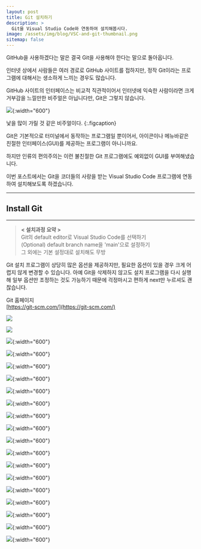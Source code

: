 ```yaml
---
layout: post
title: Git 설치하기
description: >
  Git을 Visual Studio Code와 연동하여 설치해봅시다.
image: /assets/img/blog/VSC-and-git-thumbnail.png
sitemap: false
---
```


GitHub을 사용하겠다는 말은 결국 Git을 사용해야 한다는 말으로 돌아옵니다.

인터넷 상에서 사람들은 여러 경로로 GitHub 사이트를 접하지만, 정작 Git이라는 프로그램에 대해서는 생소하게 느끼는 경우도 많습니다.

GitHub 사이트의 인터페이스는 비교적 직관적이어서 인터넷에 익숙한 사람이라면 크게 거부감을 느낄만한 비주얼은 아닙니다만, Git은 그렇지 않습니다.

![](/assets/img/blog/2022-03-27-how-to-install-git-01.jpg){:width="600"}

낯을 많이 가릴 것 같은 비주얼이다.
{:.figcaption}

Git은 기본적으로 터미널에서 동작하는 프로그램일 뿐이어서, 아이콘이나 메뉴바같은 친절한 인터페이스(GUI)를 제공하는 프로그램이 아니니까요.

하지만 인류의 편의주의는 이런 불친절한 Git 프로그램에도 예외없이 GUI를 부여해냈습니다.

이번 포스트에서는 Git을 코더들의 사랑을 받는 Visual Studio Code 프로그램에 연동하여 설치해보도록 하겠습니다.

---
## Install Git
---

> __< 설치과정 요약 >__  
  Git의 default editor로 Visual Studio Code를 선택하기  
  (Optional) default branch name을 'main'으로 설정하기  
  그 외에는 기본 설정대로 설치해도 무방
> 
  Git 설치 프로그램이 상당히 많은 옵션을 제공하지만, 필요한 옵션이 있을 경우 크게 어렵지 않게 변경할 수 있습니다. 아예 Git을 삭제하지 않고도 설치 프로그램을 다시 실행해 일부 옵션만 조정하는 것도 가능하기 때문에 걱정마시고 편하게 next만 누르셔도 괜찮습니다.

Git 홈페이지  
[https://git-scm.com/](https://git-scm.com/)

![](/assets/img/blog/2022-03-27-how-to-install-git-02.jpg)

![](/assets/img/blog/2022-03-27-how-to-install-git-03.jpg)

![](/assets/img/blog/2022-03-27-how-to-install-git-04.jpg){:width="600"}

![](/assets/img/blog/2022-03-27-how-to-install-git-05.jpg){:width="600"}

![](/assets/img/blog/2022-03-27-how-to-install-git-06.jpg){:width="600"}

![](/assets/img/blog/2022-03-27-how-to-install-git-07.jpg){:width="600"}

![](/assets/img/blog/2022-03-27-how-to-install-git-08.jpg){:width="600"}

![](/assets/img/blog/2022-03-27-how-to-install-git-09.jpg){:width="600"}

![](/assets/img/blog/2022-03-27-how-to-install-git-10.jpg){:width="600"}

![](/assets/img/blog/2022-03-27-how-to-install-git-11.jpg){:width="600"}

![](/assets/img/blog/2022-03-27-how-to-install-git-12.jpg){:width="600"}

![](/assets/img/blog/2022-03-27-how-to-install-git-13.jpg){:width="600"}

![](/assets/img/blog/2022-03-27-how-to-install-git-14.jpg){:width="600"}

![](/assets/img/blog/2022-03-27-how-to-install-git-15.jpg){:width="600"}

![](/assets/img/blog/2022-03-27-how-to-install-git-16.jpg){:width="600"}

![](/assets/img/blog/2022-03-27-how-to-install-git-17.jpg){:width="600"}

![](/assets/img/blog/2022-03-27-how-to-install-git-18.jpg){:width="600"}

![](/assets/img/blog/2022-03-27-how-to-install-git-19.jpg){:width="600"}

![](/assets/img/blog/2022-03-27-how-to-install-git-20.jpg){:width="600"}
